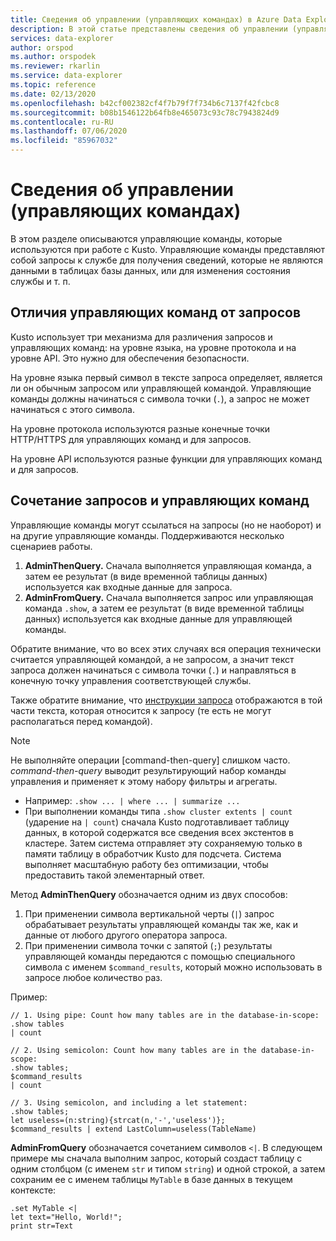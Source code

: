 ```yaml
---
title: Сведения об управлении (управляющих командах) в Azure Data Explorer | Документация Майкрософт
description: В этой статье представлены сведения об управлении (управляющих командах) в Azure Data Explorer.
services: data-explorer
author: orspod
ms.author: orspodek
ms.reviewer: rkarlin
ms.service: data-explorer
ms.topic: reference
ms.date: 02/13/2020
ms.openlocfilehash: b42cf002382cf4f7b79f7f734b6c7137f42fcbc8
ms.sourcegitcommit: b08b1546122b64fb8e465073c93c78c7943824d9
ms.contentlocale: ru-RU
ms.lasthandoff: 07/06/2020
ms.locfileid: "85967032"
---
```

# <a name="management-control-commands-overview"></a>Сведения об управлении (управляющих командах)

В этом разделе описываются управляющие команды, которые используются при работе с Kusto.
Управляющие команды представляют собой запросы к службе для получения сведений, которые не являются данными в таблицах базы данных, или для изменения состояния службы и т. п.

## <a name="differentiating-control-commands-from-queries"></a>Отличия управляющих команд от запросов

Kusto использует три механизма для различения запросов и управляющих команд: на уровне языка, на уровне протокола и на уровне API. Это нужно для обеспечения безопасности.

На уровне языка первый символ в тексте запроса определяет, является ли он обычным запросом или управляющей командой. Управляющие команды должны начинаться с символа точки (`.`), а запрос не может начинаться с этого символа.

На уровне протокола используются разные конечные точки HTTP/HTTPS для управляющих команд и для запросов.

На уровне API используются разные функции для управляющих команд и для запросов.

## <a name="combining-queries-and-control-commands"></a>Сочетание запросов и управляющих команд

Управляющие команды могут ссылаться на запросы (но не наоборот) и на другие управляющие команды.
Поддерживаются несколько сценариев работы.

1. **AdminThenQuery.** Сначала выполняется управляющая команда, а затем ее результат (в виде временной таблицы данных) используется как входные данные для запроса.
2. **AdminFromQuery.** Сначала выполняется запрос или управляющая команда `.show`, а затем ее результат (в виде временной таблицы данных) используется как входные данные для управляющей команды.

Обратите внимание, что во всех этих случаях вся операция технически считается управляющей командой, а не запросом, а значит текст запроса должен начинаться с символа точки (`.`) и направляться в конечную точку управления соответствующей службы.

Также обратите внимание, что [инструкции запроса](../query/statements.md) отображаются в той части текста, которая относится к запросу (те есть не могут располагаться перед командой).

>[!NOTE]
> Не выполняйте операции [command-then-query] слишком часто.
> *command-then-query* выводит результирующий набор команды управления и применяет к этому набору фильтры и агрегаты.
>  * Например: `.show ... | where ... | summarize ...`
>   * При выполнении команды типа `.show cluster extents | count` (ударение на `| count`) сначала Kusto подготавливает таблицу данных, в которой содержатся все сведения всех экстентов в кластере. Затем система отправляет эту сохраняемую только в памяти таблицу в обработчик Kusto для подсчета. Система выполняет масштабную работу без оптимизации, чтобы предоставить такой элементарный ответ.


Метод **AdminThenQuery** обозначается одним из двух способов:

1. При применении символа вертикальной черты (`|`) запрос обрабатывает результаты управляющей команды так же, как и данные от любого другого оператора запроса.
2. При применении символа точки с запятой (`;`) результаты управляющей команды передаются с помощью специального символа с именем `$command_results`, который можно использовать в запросе любое количество раз.

Пример:

```kusto
// 1. Using pipe: Count how many tables are in the database-in-scope:
.show tables
| count

// 2. Using semicolon: Count how many tables are in the database-in-scope:
.show tables;
$command_results
| count

// 3. Using semicolon, and including a let statement:
.show tables;
let useless=(n:string){strcat(n,'-','useless')};
$command_results | extend LastColumn=useless(TableName)
```

**AdminFromQuery** обозначается сочетанием символов `<|`. В следующем примере мы сначала выполним запрос, который создаст таблицу с одним столбцом (с именем `str` и типом `string`) и одной строкой, а затем сохраним ее с именем таблицы `MyTable` в базе данных в текущем контексте:

```kusto
.set MyTable <|
let text="Hello, World!";
print str=Text
```


